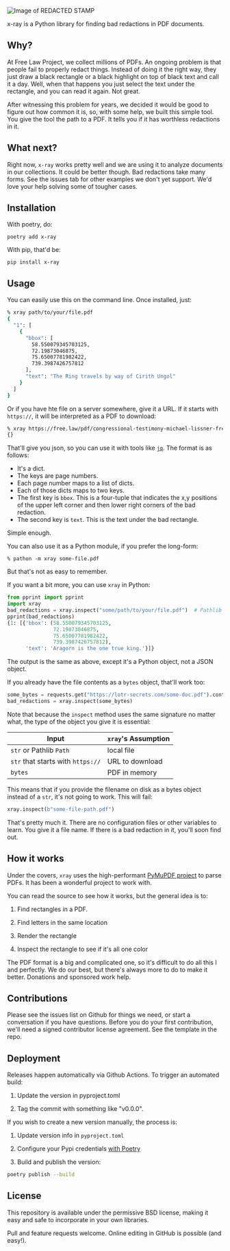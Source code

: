 ![Image of REDACTED STAMP](https://raw.githubusercontent.com/freelawproject/x-ray/main/redacted.png)

x-ray is a Python library for finding bad redactions in PDF documents.

## Why?

At Free Law Project, we collect millions of PDFs. An ongoing problem
is that people fail to properly redact things. Instead of doing it the right
way, they just draw a black rectangle or a black highlight on top of black
text and call it a day. Well, when that happens you just select the text under
the rectangle, and you can read it again. Not great.

After witnessing this problem for years, we decided it would be good to figure
out how common it is, so, with some help, we built this simple tool. You give
the tool the path to a PDF. It tells you if it has worthless redactions in it.


## What next?

Right now, `x-ray` works pretty well and we are using it to analyze documents
in our collections. It could be better though. Bad redactions take many forms.
See the issues tab for other examples we don't yet support. We'd love your
help solving some of tougher cases.


## Installation

With poetry, do:

```text
poetry add x-ray
```

With pip, that'd be:
```text
pip install x-ray
```

## Usage

You can easily use this on the command line. Once installed, just:

```bash
% xray path/to/your/file.pdf
{
  "1": [
    {
      "bbox": [
        58.550079345703125,
        72.19873046875,
        75.65007781982422,
        739.3987426757812
      ],
      "text": "The Ring travels by way of Cirith Ungol"
    }
  ]
}
```

Or if you have hte file on a server somewhere, give it a URL. If it starts
with `https://`, it will be interpreted as a PDF to download:

```bash
% xray https://free.law/pdf/congressional-testimony-michael-lissner-free-law-project-hearing-on-ethics-and-transparency-2021-10-26.pdf
{}
```

That'll give you json, so you can use it with tools like [`jq`][jq]. The format is as follows:

 - It's a dict.
 - The keys are page numbers.
 - Each page number maps to a list of dicts.
 - Each of those dicts maps to two keys.
 - The first key is `bbox`. This is a four-tuple that indicates the x,y positions of the upper left corner and then lower right corners of the bad redaction.
 - The second key is `text`. This is the text under the bad rectangle.

Simple enough.

You can also use it as a Python module, if you prefer the long-form:

```
% pathon -m xray some-file.pdf
```

But that's not as easy to remember.

If you want a bit more, you can use `xray` in Python:

```python
from pprint import pprint
import xray
bad_redactions = xray.inspect("some/path/to/your/file.pdf")  # Pathlib works too
pprint(bad_redactions)
{1: [{'bbox': (58.550079345703125,
               72.19873046875,
               75.65007781982422,
               739.3987426757812),
      'text': 'Aragorn is the one true king.'}]}
```

The output is the same as above, except it's a Python object, not a JSON object.

If you already have the file contents as a `bytes` object, that'll work too:

```python
some_bytes = requests.get("https://lotr-secrets.com/some-doc.pdf").content
bad_redactions = xray.inspect(some_bytes)
```

Note that because the `inspect` method uses the same signature no matter what,
the type of the object you give it is essential:

Input | `xray`'s Assumption
-- | --
`str` or Pathlib `Path` | local file
`str` that starts with `https://` | URL to download
`bytes` | PDF in memory

This means that if you provide the filename on disk as a bytes object instead
of a `str`, it's not going to work. This will fail:

```python
xray.inspect(b"some-file-path.pdf")
```

That's pretty much it. There are no configuration files or other variables to
learn. You give it a file name. If there is a bad redaction in it, you'll soon
find out.


## How it works

Under the covers, `xray` uses the high-performant [PyMuPDF project][mu] to parse PDFs. It has been a wonderful project to work with.

You can read the source to see how it works, but the general idea is to:

1. Find rectangles in a PDF.

2. Find letters in the same location

3. Render the rectangle

4. Inspect the rectangle to see if it's all one color

The PDF format is a big and complicated one, so it's difficult to do all this l and perfectly. We do our best, but there's always more to do to make it better. Donations and sponsored work help.

## Contributions

Please see the issues list on Github for things we need, or start a conversation if you have questions. Before you do your first contribution, we'll need a signed contributor license agreement. See the template in the repo.


## Deployment

Releases happen automatically via Github Actions. To trigger an automated build:

1. Update the version in pyproject.toml

2. Tag the commit with something like "v0.0.0".


If you wish to create a new version manually, the process is:

1. Update version info in `pyproject.toml`

2. Configure your Pypi credentials [with Poetry][creds]

3. Build and publish the version:

```sh
poetry publish --build
```



## License

This repository is available under the permissive BSD license, making it easy and safe to incorporate in your own libraries.

Pull and feature requests welcome. Online editing in GitHub is possible (and easy!).

[jq]: https://stedolan.github.io/jq/
[mu]: pymupdf.readthedocs.io/
[asc]: https://en.wikipedia.org/wiki/Ascender_(typography)
[creds]: https://python-poetry.org/docs/repositories/#configuring-credentials
